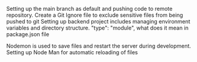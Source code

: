 Setting up the main branch as default and pushing code to remote repository.
Create a Git Ignore file to exclude sensitive files from being pushed to git
Setting up backend project includes managing environment variables and directory structure.
"type": "module", what does it mean in package.json file
<!-- The "type": "module" field in package.json tells Node.js to treat the JavaScript files in the project as ES Modules (ECMAScript Modules, ESM) instead of CommonJS (CJS). -->
<!-- Enables ES6 import and export syntax instead of require() -->
Nodemon is used to save files and restart the server during development.
Setting up Node Man for automatic reloading of files
<!-- "scripts": {
    "dev": "nodemon src/index.js"  // nodemon reloads this file on npm run dev
  }, -->